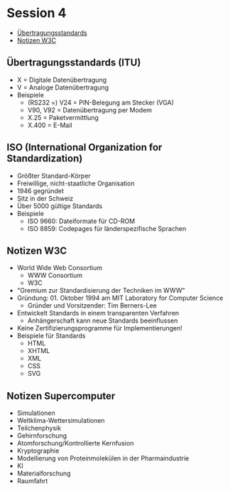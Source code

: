 # Session 4

<!-- TOC depthFrom:2 depthTo:6 withLinks:1 updateOnSave:1 orderedList:0 -->

- [Übertragungsstandards](#übertragungsstandards)
- [Notizen W3C](#notizen-w3c)

<!-- /TOC -->

## Übertragungsstandards (ITU)
* X = Digitale Datenübertragung
* V = Analoge Datenübertragung
* Beispiele
  * (RS232 =) V24 = PIN-Belegung am Stecker (VGA)
  * V90, V92 = Datenübertragung per Modem
  * X.25 = Paketvermittlung
  * X.400 = E-Mail

## ISO (International Organization for Standardization)
* Größter Standard-Körper
* Freiwillige, nicht-staatliche Organisation
* 1946 gegründet
* Sitz in der Schweiz
* Über 5000 gültige Standards
* Beispiele
  * ISO 9660: Dateiformate für CD-ROM
  * ISO 8859: Codepages für länderspezifische Sprachen

## Notizen W3C
* World Wide Web Consortium
  * WWW Consortium
  * W3C
* "Gremium zur Standardisierung der Techniken im WWW"
* Gründung: 01. Oktober 1994 am MIT Laboratory for Computer Science
  * Gründer und Vorsitzender: Tim Berners-Lee
* Entwickelt Standards in einem transparenten Verfahren
  * Anhängerschaft kann neue Standards beeinflussen
* Keine Zertifizierungsprogramme für Implementierungen!
* Beispiele für Standards
  * HTML
  * XHTML
  * XML
  * CSS
  * SVG

## Notizen Supercomputer
* Simulationen
* Weltklima-Wettersimulationen
* Teilchenphysik
* Gehirnforschung
* Atomforschung/Kontrollierte Kernfusion
* Kryptographie
* Modellierung von Proteinmolekülen in der Pharmaindustrie
* KI
* Materialforschung
* Raumfahrt
